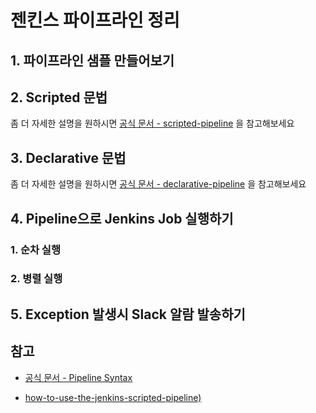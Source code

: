 # 젠킨스 파이프라인 정리

## 1. 파이프라인 샘플 만들어보기

## 2. Scripted 문법

좀 더 자세한 설명을 원하시면 [공식 문서 - scripted-pipeline](https://jenkins.io/doc/book/pipeline/syntax/#scripted-pipeline) 을 참고해보세요

## 3. Declarative 문법

좀 더 자세한 설명을 원하시면 [공식 문서 - declarative-pipeline](https://jenkins.io/doc/book/pipeline/syntax/#declarative-pipeline) 을 참고해보세요

## 4. Pipeline으로 Jenkins Job 실행하기

### 1. 순차 실행

### 2. 병렬 실행
 
## 5. Exception 발생시 Slack 알람 발송하기


## 참고

* [공식 문서 - Pipeline Syntax](https://jenkins.io/doc/book/pipeline/syntax/)

* [how-to-use-the-jenkins-scripted-pipeline)](https://www.blazemeter.com/blog/how-to-use-the-jenkins-scripted-pipeline)